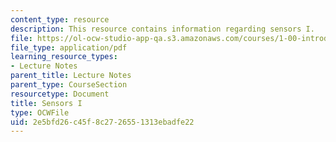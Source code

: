 ```yaml
---
content_type: resource
description: This resource contains information regarding sensors I.
file: https://ol-ocw-studio-app-qa.s3.amazonaws.com/courses/1-00-introduction-to-computers-and-engineering-problem-solving-spring-2012/2e5bfd26c45f8c2726551313ebadfe22_MIT1_00S12_Lec_25.pdf
file_type: application/pdf
learning_resource_types:
- Lecture Notes
parent_title: Lecture Notes
parent_type: CourseSection
resourcetype: Document
title: Sensors I
type: OCWFile
uid: 2e5bfd26-c45f-8c27-2655-1313ebadfe22
---
```

